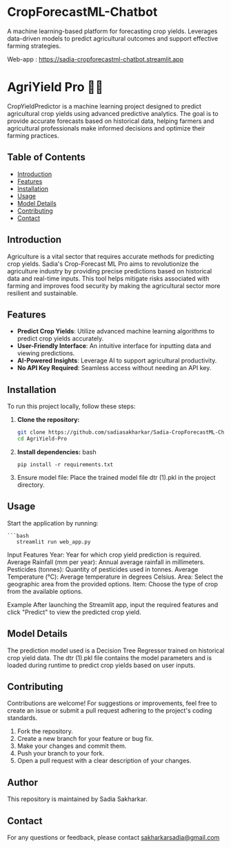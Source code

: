 # CropForecastML-Chatbot
A machine learning-based platform for forecasting crop yields. Leverages data-driven models to predict agricultural outcomes and support effective farming strategies.

Web-app : https://sadia-cropforecastml-chatbot.streamlit.app

# AgriYield Pro 🌾🤖

CropYieldPredictor is a machine learning project designed to predict agricultural crop yields using advanced predictive analytics. The goal is to provide accurate forecasts based on historical data, helping farmers and agricultural professionals make informed decisions and optimize their farming practices.

## Table of Contents

- [Introduction](#introduction)
- [Features](#features)
- [Installation](#installation)
- [Usage](#usage)
- [Model Details](#model-details)
- [Contributing](#contributing)
- [Contact](#contact)

## Introduction

Agriculture is a vital sector that requires accurate methods for predicting crop yields. Sadia's Crop-Forecast ML Pro aims to revolutionize the agriculture industry by providing precise predictions based on historical data and real-time inputs. This tool helps mitigate risks associated with farming and improves food security by making the agricultural sector more resilient and sustainable.

## Features

- **Predict Crop Yields**: Utilize advanced machine learning algorithms to predict crop yields accurately.
- **User-Friendly Interface**: An intuitive interface for inputting data and viewing predictions.
- **AI-Powered Insights**: Leverage AI to support agricultural productivity.
- **No API Key Required**: Seamless access without needing an API key.

## Installation 

To run this project locally, follow these steps:

1. **Clone the repository:**
   ```bash
   git clone https://github.com/sadiasakharkar/Sadia-CropForecastML-Chatbot.git
   cd AgriYield-Pro

2. **Install dependencies:**
    bash
   
       pip install -r requirements.txt

4. Ensure model file:
    Place the trained model file dtr (1).pkl in the project directory.


## Usage 

   Start the application by running:
   
    ```bash
       streamlit run web_app.py

   Input Features
    Year: Year for which crop yield prediction is required.
    Average Rainfall (mm per year): Annual average rainfall in millimeters.
    Pesticides (tonnes): Quantity of pesticides used in tonnes.
    Average Temperature (°C): Average temperature in degrees Celsius.
    Area: Select the geographic area from the provided options.
    Item: Choose the type of crop from the available options.

   Example
   After launching the Streamlit app, input the required features and click "Predict" to view the    predicted    crop yield.



## Model Details
The prediction model used is a Decision Tree Regressor trained on historical crop yield data. The dtr (1).pkl file contains the model parameters and is loaded during runtime to predict crop yields based on user inputs.  

## Contributing
Contributions are welcome! For suggestions or improvements, feel free to create an issue or submit a pull request adhering to the project's coding standards.

1. Fork the repository.
2. Create a new branch for your feature or bug fix.
3. Make your changes and commit them.
4. Push your branch to your fork.
5. Open a pull request with a clear description of your changes.

## Author

This repository is maintained by Sadia Sakharkar.

## Contact
For any questions or feedback, please contact sakharkarsadia@gmail.com
